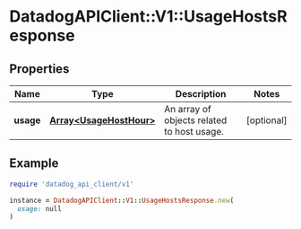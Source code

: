 # DatadogAPIClient::V1::UsageHostsResponse

## Properties

| Name      | Type                                               | Description                                | Notes      |
| --------- | -------------------------------------------------- | ------------------------------------------ | ---------- |
| **usage** | [**Array&lt;UsageHostHour&gt;**](UsageHostHour.md) | An array of objects related to host usage. | [optional] |

## Example

```ruby
require 'datadog_api_client/v1'

instance = DatadogAPIClient::V1::UsageHostsResponse.new(
  usage: null
)
```
